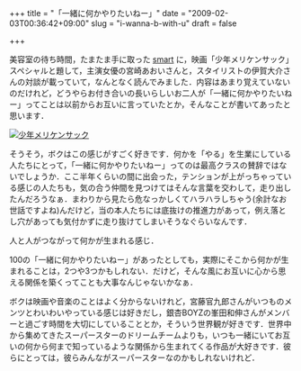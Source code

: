 +++
title = "「一緒に何かやりたいねー」"
date = "2009-02-03T00:36:42+09:00"
slug = "i-wanna-b-with-u"
draft = false

+++

<p>美容室の待ち時間，たまたま手に取った <a href="http://tkj.jp/smart/" title="宝島社のファッション誌　smart スマート">smart</a> に，映画「少年メリケンサック」スペシャルと題して，主演女優の宮崎あおいさんと，スタイリストの伊賀大介さんの対談が載っていて，なんとなく読んでみました．内容はあまり覚えていないのだけれど，どうやらお付き合いの長いらしいお二人が「一緒に何かやりたいねー」ってことは以前からお互いに言っていたとか，そんなことが書いてあったと思います．</p>
<p><a href="http://www.flickr.com/photos/june29/3214966625/" title="少年メリケンサック by june29, on Flickr"><img src="http://farm4.static.flickr.com/3349/3214966625_1cff192315.jpg" alt="少年メリケンサック" /></a></p>
<p>そうそう，ボクはこの感じがすごく好きです．何かを「やる」を生業にしている人たちにとって，「一緒に何かやりたいねー」ってのは最高クラスの賛辞ではないでしょうか．ここ半年くらいの間に出会った，テンションが上がっちゃっている感じの人たちも，気の合う仲間を見つけてはそんな言葉を交わして，走り出したんだろうなぁ．まわりから見たら危なっかしくてハラハラしちゃう(余計なお世話ですよね)んだけど，当の本人たちには底抜けの推進力があって，例え落とし穴があっても気付かずに走り抜けてしまいそうなぐらいなんです．</p>
<p>人と人がつながって何かが生まれる感じ．</p>
<p>100の「一緒に何かやりたいねー」があったとしても，実際にそこから何かが生まれることは，2つや3つかもしれない．だけど，そんな風にお互いに心から思える関係を築くってことも大事なんじゃないかなぁ．</p>
<p>ボクは映画や音楽のことはよく分からないけれど，宮藤官九郎さんがいつものメンツとわいわいやっている感じは好きだし，銀杏BOYZの峯田和伸さんがメンバーと過ごす時間を大切にしていることとか，そういう世界観が好きです．世界中から集めてきたスーパースターのドリームチームよりも，いつも一緒にいてお互いの何から何まで知っているような関係から生まれてくる作品が大好きです．彼らにとっては，彼らみんながスーパースターなのかもしれないけれど．</p>
